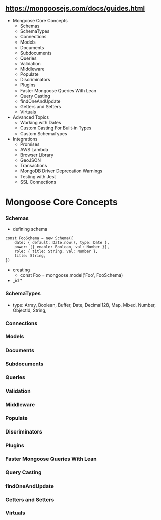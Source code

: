 ## https://mongoosejs.com/docs/guides.html
* Mongoose Core Concepts
    * Schemas
    * SchemaTypes
    * Connections
    * Models
    * Documents
    * Subdocuments
    * Queries
    * Validation
    * Middleware
    * Populate
    * Discriminators
    * Plugins
    * Faster Mongoose Queries With Lean
    * Query Casting
    * findOneAndUpdate
    * Getters and Setters
    * Virtuals
* Advanced Topics
    * Working with Dates
    * Custom Casting For Built-in Types
    * Custom SchemaTypes
* Integrations
    * Promises
    * AWS Lambda
    * Browser Library
    * GeoJSON
    * Transactions
    * MongoDB Driver Deprecation Warnings
    * Testing with Jest
    * SSL Connections



# Mongoose Core Concepts

### Schemas
* defining schema
```
const FooSchema = new Schema({
    date: { default: Date.now(), type: Date }, 
    power: [{ enable: Boolean, val: Number }], 
    role: { title: String, val: Number },
    title: String,
})
```
* creating
	* const Foo = mongoose.model('Foo', FooSchema)
* _id
    * 



### SchemaTypes
* type: Array, Boolean, Buffer, Date, Decimal128, Map, Mixed, Number, ObjectId, String,
### Connections
### Models
### Documents
### Subdocuments
### Queries
### Validation
### Middleware
### Populate
### Discriminators
### Plugins
### Faster Mongoose Queries With Lean
### Query Casting
### findOneAndUpdate
### Getters and Setters
### Virtuals